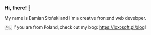 ### Hi, there! 👋

My name is Damian Słoński and I'm a creative frontend web developer.

🇵🇱 If you are from Poland, check out my blog: https://loxosoft.pl/blog!
